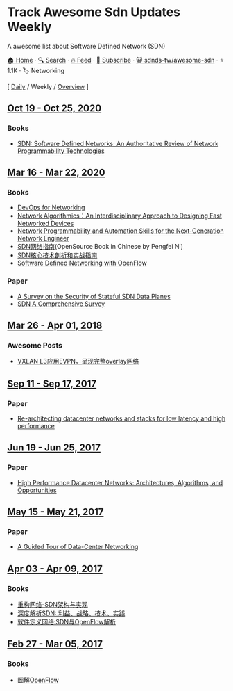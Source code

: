 # Track Awesome Sdn Updates Weekly

A awesome list about Software Defined Network (SDN)

[🏠 Home](/README.md) · [🔍 Search](https://test.trackawesomelist.com/search/) · [🔥 Feed](https://test.trackawesomelist.com/sdnds-tw/awesome-sdn/week/feed.xml) · [📮 Subscribe](https://trackawesomelist.us17.list-manage.com/subscribe?u=d2f0117aa829c83a63ec63c2f&id=36a103854c) · [😺 sdnds-tw/awesome-sdn](https://github.com/sdnds-tw/awesome-sdn/blob/master/README.md) · ⭐ 1.1K · 🏷️ Networking

[ [Daily](/content/sdnds-tw/awesome-sdn/README.md) / Weekly / [Overview](/content/sdnds-tw/awesome-sdn/readme/README.md) ]



## [Oct 19 - Oct 25, 2020](/content/2020/42/README.md)

### Books

*   [SDN: Software Defined Networks: An Authoritative Review of Network Programmability Technologies](https://www.oreilly.com/library/view/sdn-software-defined/9781449342425/)

## [Mar 16 - Mar 22, 2020](/content/2020/11/README.md)

### Books

*   [DevOps for Networking](https://www.packtpub.com/networking-and-servers/devops-networking)
*   [Network Algorithmics：An Interdisciplinary Approach to Designing Fast Networked Devices](https://doc.lagout.org/network/Network%20Algorithmics%20An%20Interdisciplinary%20Approach%20to%20Designing%20Fast%20Networked%20Devices.pdf)
*   [Network Programmability and Automation Skills for the Next-Generation Network Engineer](http://shop.oreilly.com/product/0636920042082.do)
*   [SDN网络指南](https://feisky.gitbooks.io/sdn/)(OpenSource Book in Chinese by Pengfei Ni)
*   [SDN核心技术剖析和实战指南](http://www.sdnlab.com/book/9480.html)
*   [Software Defined Networking with OpenFlow](https://www.packtpub.com/networking-and-servers/software-defined-networking-openflow)

### Paper

*   [A Survey on the Security of Stateful SDN Data Planes](https://ieeexplore.ieee.org/document/7890396)
*   [SDN A Comprehensive Survey](https://arxiv.org/pdf/1406.0440.pdf)

## [Mar 26 - Apr 01, 2018](/content/2018/13/README.md)

### Awesome Posts

*   [VXLAN L3应用EVPN，呈现完整overlay网络](https://www.sdnlab.com/19879.html)

## [Sep 11 - Sep 17, 2017](/content/2017/37/README.md)

### Paper

*   [Re-architecting datacenter networks and stacks for low latency and high performance](http://dl.acm.org/citation.cfm?id=3098825)

## [Jun 19 - Jun 25, 2017](/content/2017/25/README.md)

### Paper

*   [High Performance Datacenter Networks: Architectures, Algorithms, and Opportunities](https://static.googleusercontent.com/media/research.google.com/zh-TW//pubs/archive/37069.pdf)

## [May 15 - May 21, 2017](/content/2017/20/README.md)

### Paper

*   [A Guided Tour of Data-Center Networking](http://static.googleusercontent.com/media/research.google.com/zh-CN//pubs/archive/40404.pdf)

## [Apr 03 - Apr 09, 2017](/content/2017/14/README.md)

### Books

*   [重构网络-SDN架构与实现](http://www.sdnlab.com/book/18762.html)
*   [深度解析SDN: 利益、战略、技术、实践](http://www.sdnlab.com/book/9470.html)
*   [软件定义网络:SDN与OpenFlow解析](http://www.sdnlab.com/book/9473.html)

## [Feb 27 - Mar 05, 2017](/content/2017/9/README.md)

### Books

*   [圖解OpenFlow](http://www.books.com.tw/products/CN11301942)